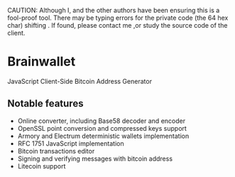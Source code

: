 CAUTION: Although I, and the other authors have been ensuring this is a fool-proof tool. There may be typing errors for the private code (the 64 hex char) shifting . If found, please contact me ,or study the source code of the client.



Brainwallet
===========

JavaScript Client-Side Bitcoin Address Generator

Notable features
----------------

* Online converter, including Base58 decoder and encoder
* OpenSSL point conversion and compressed keys support
* Armory and Electrum deterministic wallets implementation
* RFC 1751 JavaScript implementation
* Bitcoin transactions editor
* Signing and verifying messages with bitcoin address
* Litecoin support

